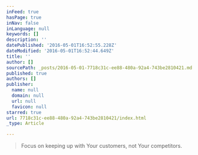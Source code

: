 ```yaml
---
inFeed: true
hasPage: true
inNav: false
inLanguage: null
keywords: []
description: ''
datePublished: '2016-05-01T16:52:55.228Z'
dateModified: '2016-05-01T16:52:44.649Z'
title: ''
author: []
sourcePath: _posts/2016-05-01-7718c31c-ee88-480a-92a4-743be2810421.md
published: true
authors: []
publisher:
  name: null
  domain: null
  url: null
  favicon: null
starred: true
url: 7718c31c-ee88-480a-92a4-743be2810421/index.html
_type: Article

---
```

> Focus on keeping up with Your customers, not Your competitors.